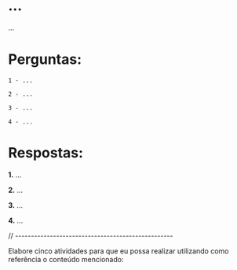 # ...

...

# Perguntas: 
    1 - ...

    2 - ...

    3 - ...

    4 - ...

# Respostas:

**1.** ...

**2.** ...

**3.** ...

**4.** ...

// --------------------------------------------------

Elabore cinco atividades para que eu possa realizar utilizando como referência o conteúdo mencionado: 